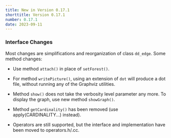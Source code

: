 ```yaml
---
title: New in Version 0.17.1
shorttitle: Version 0.17.1
number: 0.17.1
date: 2023-09-11
---
```


### Interface Changes

Most changes are simplifications and reorganization of class ```dd_edge```.
Some method changes:

* Use method ```attach()``` in place of ```setForest()```.

* For method ```writePicture()```, using an extension of ```dot```
  will produce a dot file, without running any of the Graphviz utilities.

* Method ```show()``` does not take the verbosity level parameter
  any more.
  To display the graph, use new method ```showGraph()```.

* Method ```getCardinality()``` has been removed
    (use apply(CARDINALITY...) instead).

* Operators are still supported, but the interface and implementation
  have been moved to operators.h/.cc.

